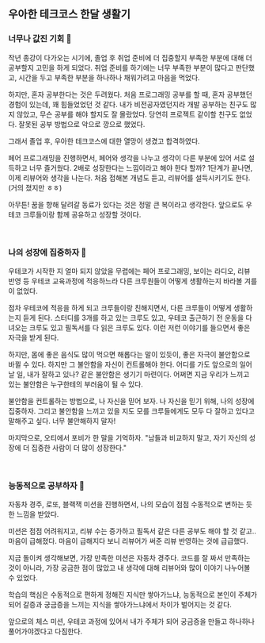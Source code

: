 ## 우아한 테크코스 한달 생활기

### 너무나 값진 기회 💎

작년 종강이 다가오는 시기에, 졸업 후 취업 준비에 더 집중할지 부족한 부분에 대해 더 공부할지 고민을 하게 되었다. 취업 준비를 하기에는 너무 부족한 부분이 많다고 판단했고, 시간을 두고 부족한 부분을 하나하나 채워가려고 마음을 먹었다.

하지만, 혼자 공부한다는 것은 두려웠다. 처음 프로그래밍 공부를 할 때, 혼자 공부했던 경험이 있는데, 꽤 힘들었었던 것 같다. 내가 비전공자였던지라 개발 공부하는 친구도 많지 않았고, 무슨 공부를 해야 할지도 잘 몰랐었다. 당연히 프로젝트 같이할 친구도 없었다. 잘못된 공부 방법으로 악으로 깡으로 했었다.

그래서 졸업 후, 우아한 테크코스에 대한 열망이 생겼고 합격하였다.

페어 프로그래밍을 진행하면서, 페어와 생각을 나누고 생각이 다른 부분에 있어 서로 설득하고 너무 즐거웠다. 2배로 성장한다는 느낌이라고 해야 한다 할까? 1단계가 끝나면, 이제 리뷰어와 생각을 나눈다. 처음 접해본 개념도 듣고, 리뷰어를 설득시키기도 한다. (거의 졌지만 ㅎㅎ)

아무튼! 꿈을 향해 달려갈 동료가 있다는 것은 정말 큰 복이라고 생각한다. 앞으로도 우테코 크루들이랑 함께 공유하고 성장할 것이다.


<br/>


### 나의 성장에 집중하자 💪

우테코가 시작한 지 얼마 되지 않았을 무렵에는 페어 프로그래밍, 보이는 라디오, 리뷰 반영 등 우테코 교육과정에 적응하느라 다른 크루원들이 어떻게 생활하는지 바라볼 겨를이 없었다.

점차 우테코에 적응을 하게 되고 크루들이랑 친해지면서, 다른 크루들이 어떻게 생활하는지 듣게 된다. 스터디를 3개를 하고 있는 크루도 있고, 우테코 출근하기 전 운동을 다녀오는 크루도 있고 필독서를 다 읽은 크루도 있다. 이런 저런 이야기를 들으면서 좋은 자극을 받게 된다.

하지만, 몸에 좋은 음식도 많이 먹으면 해롭다는 말이 있듯이, 좋은 자극이 불안함으로 바뀔 수 있다. 하지만 그 불안함을 자신이 컨트롤해야 한다. 어디를 가도 앞으로의 일어날 일, 내가 잘하고 있나? 같은 불안함은 생기기 마련이다. 어쩌면 지금 우리가 느끼고 있는 불안함은 누구한테의 부러움이 될 수 있다.

불안함을 컨트롤하는 방법으로, 나 자신을 믿어 보자. 나 자신을 믿기 위해, 나의 성장에 집중하자.
그리고 불안함을 느끼고 있을 지도 모를 크루들에게도 모두 다 잘하고 있다고 말해주고 싶다. 너무 불안해하지 말자!

마지막으로, 오티에서 포비가 한 말을 기억하자. "남들과 비교하지 말고, 자기 자신의 성장에 더 집중한 사람이 더 많이 성장한다."

<br/>

### 능동적으로 공부하자 🤔
자동차 경주, 로또, 블랙잭 미션을 진행하면서, 나의 모습이 점점 수동적으로 변하는 듯한 느낌을 받았다.

미션은 점점 어려워지고, 리뷰 수는 증가하고 필독서 같은 다른 공부도 해야 할 것 같고.. 마음이 급해졌다. 마음이 급해지다 보니 리뷰어가 써준 리뷰 반영하는 것에 급급했다.

지금 돌이켜 생각해보면, 가장 만족한 미션은 자동차 경주다. 코드를 잘 짜서 만족하는 것이 아니라, 가장 궁금한 점이 많았고 내 생각에 대해 리뷰어와 많이 이야기 나누어볼 수 있었다.

학습의 핵심은 수동적으로 편하게 정해진 지식만 쌓아가느냐, 능동적으로 본인이 주체가 되어 갈증과 궁금증을 느끼는 지식을 쌓아가느냐에서 차이가 벌어지는 것 같다.

앞으로의 체스 미션, 우테코 과정에 있어서 내가 주체가 되어 궁금증을 만들고 하나하나 풀어가야겠다고 다짐한다.








